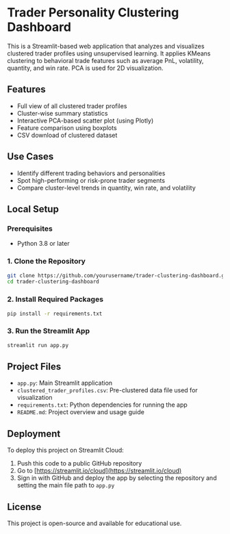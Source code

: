 # Trader Personality Clustering Dashboard

This is a Streamlit-based web application that analyzes and visualizes clustered trader profiles using unsupervised learning. It applies KMeans clustering to behavioral trade features such as average PnL, volatility, quantity, and win rate. PCA is used for 2D visualization.

## Features

- Full view of all clustered trader profiles
- Cluster-wise summary statistics
- Interactive PCA-based scatter plot (using Plotly)
- Feature comparison using boxplots
- CSV download of clustered dataset

## Use Cases

- Identify different trading behaviors and personalities
- Spot high-performing or risk-prone trader segments
- Compare cluster-level trends in quantity, win rate, and volatility

## Local Setup

### Prerequisites

- Python 3.8 or later

### 1. Clone the Repository

```bash
git clone https://github.com/yourusername/trader-clustering-dashboard.git
cd trader-clustering-dashboard
```

### 2. Install Required Packages

```bash
pip install -r requirements.txt
```

### 3. Run the Streamlit App

```bash
streamlit run app.py
```

## Project Files

- `app.py`: Main Streamlit application
- `clustered_trader_profiles.csv`: Pre-clustered data file used for visualization
- `requirements.txt`: Python dependencies for running the app
- `README.md`: Project overview and usage guide

## Deployment

To deploy this project on Streamlit Cloud:

1. Push this code to a public GitHub repository
2. Go to [https://streamlit.io/cloud](https://streamlit.io/cloud)
3. Sign in with GitHub and deploy the app by selecting the repository and setting the main file path to `app.py`

## License

This project is open-source and available for educational use.
